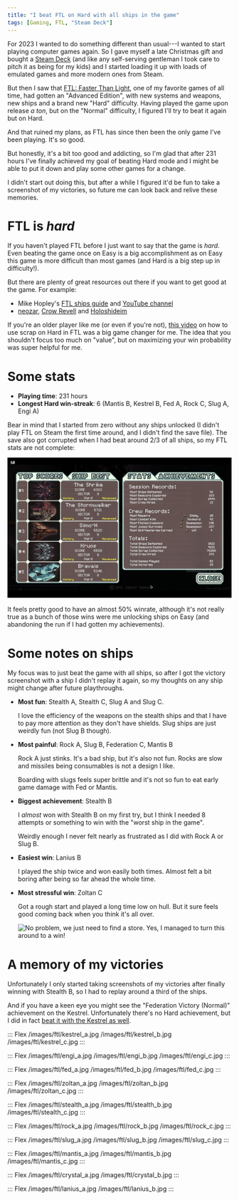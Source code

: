 ```yaml
---
title: "I beat FTL on Hard with all ships in the game"
tags: [Gaming, FTL, "Steam Deck"]
---
```


For 2023 I wanted to do something different than usual---I wanted to start playing computer games again.
So I gave myself a late Christmas gift and bought a [Steam Deck][] (and like any self-serving gentleman I took care to pitch it as being for my kids) and I started loading it up with loads of emulated games and more modern ones from Steam.

But then I saw that [FTL: Faster Than Light][ftl], one of my favorite games of all time, had gotten an "Advanced Edition", with new systems and weapons, new ships and a brand new "Hard" difficulty. Having played the game upon release *a ton*, but on the "Normal" difficulty, I figured I'll try to beat it again but on Hard.

And that ruined my plans, as FTL has since then been the only game I've been playing. It's so good.

But honestly, it's a bit too good and addicting, so I'm glad that after 231 hours I've finally achieved my goal of beating Hard mode and I might be able to put it down and play some other games for a change.

I didn't start out doing this, but after a while I figured it'd be fun to take a screenshot of my victories, so future me can look back and relive these memories.


# FTL is *hard*

If you haven't played FTL before I just want to say that the game is *hard*. Even beating the game once on Easy is a big accomplishment as on Easy this game is more difficult than most games (and Hard is a big step up in difficulty!).

But there are plenty of great resources out there if you want to get good at the game. For example:

- Mike Hopley's [FTL ships guide](https://ftl-ships-guide.netlify.app/) and [YouTube channel](https://www.youtube.com/@mikehopley)
- [neozar](https://www.youtube.com/@neozar9481), [Crow Revell](https://www.youtube.com/@crowrevell2082) and [Holoshideim](https://www.youtube.com/@Holoshideim)

If you're an older player like me (or even if you're not), [this video](https://www.youtube.com/watch?v=8JkJ4gm3_IE) on how to use scrap on Hard in FTL was a big game changer for me. The idea that you shouldn't focus too much on "value", but on maximizing your win probability was super helpful for me.


# Some stats

- **Playing time**: 231 hours
- **Longest Hard win-streak**: 6 (Mantis B, Kestrel B, Fed A, Rock C, Slug A, Engi A)

Bear in mind that I started from zero without any ships unlocked (I didn't play FTL on Steam the first time around, and I didn't find the save file). The save also got corrupted when I had beat around 2/3 of all ships, so my FTL stats are not complete:

![Stats from my last save file](/images/ftl/score2.jpg)

It feels pretty good to have an almost 50% winrate, although it's not really true as a bunch of those wins were me unlocking ships on Easy (and abandoning the run if I had gotten my achievements).


[Steam Deck]: https://www.steamdeck.com/en/ "Steam Dcke: All-in-one portable PC gaming."
[ftl]: https://store.steampowered.com/app/212680/FTL_Faster_Than_Light "FTL: Faster Than Light"


# Some notes on ships

My focus was to just beat the game with all ships, so after I got the victory screenshot with a ship I didn't replay it again, so my thoughts on any ship might change after future playthroughs.

- **Most fun**: Stealth A, Stealth C, Slug A and Slug C.

  I love the efficiency of the weapons on the stealth ships and that I have to pay more attention as they don't have shields. Slug ships are just weirdly fun (not Slug B though).

- **Most painful**: Rock A, Slug B, Federation C, Mantis B

  Rock A just stinks. It's a bad ship, but it's also not fun. Rocks are slow and missiles being consumables is not a design I like.

  Boarding with slugs feels super brittle and it's not so fun to eat early game damage with Fed or Mantis.

- **Biggest achievement**: Stealth B

  I *almost* won with Stealth B on my first try, but I think I needed 8 attempts or something to win with the "worst ship in the game".

  Weirdly enough I never felt nearly as frustrated as I did with Rock A or Slug B.

- **Easiest win**: Lanius B

  I played the ship twice and won easily both times. Almost felt a bit boring after being so far ahead the whole time.

- **Most stressful win**: Zoltan C

  Got a rough start and played a long time low on hull. But it sure feels good coming back when you think it's all over.

  ![No problem, we just need to find a store.  
  Yes, I managed to turn this around to a win!](/images/ftl/zoltan_c_1hp.jpg)

# A memory of my victories

Unfortunately I only started taking screenshots of my victories after finally winning with Stealth B, so I had to replay around a third of the ships.

And if you have a keen eye you might see the "Federation Victory (Normal)" achievement on the Kestrel. Unfortunately there's no Hard achievement, but I did in fact [beat it with the Kestrel as well](/images/ftl/kestrel_proof.jpg).

::: Flex
/images/ftl/kestrel_a.jpg
/images/ftl/kestrel_b.jpg
/images/ftl/kestrel_c.jpg
:::

::: Flex
/images/ftl/engi_a.jpg
/images/ftl/engi_b.jpg
/images/ftl/engi_c.jpg
:::

::: Flex
/images/ftl/fed_a.jpg
/images/ftl/fed_b.jpg
/images/ftl/fed_c.jpg
:::

::: Flex
/images/ftl/zoltan_a.jpg
/images/ftl/zoltan_b.jpg
/images/ftl/zoltan_c.jpg
:::

::: Flex
/images/ftl/stealth_a.jpg
/images/ftl/stealth_b.jpg
/images/ftl/stealth_c.jpg
:::

::: Flex
/images/ftl/rock_a.jpg
/images/ftl/rock_b.jpg
/images/ftl/rock_c.jpg
:::

::: Flex
/images/ftl/slug_a.jpg
/images/ftl/slug_b.jpg
/images/ftl/slug_c.jpg
:::

::: Flex
/images/ftl/mantis_a.jpg
/images/ftl/mantis_b.jpg
/images/ftl/mantis_c.jpg
:::

::: Flex
/images/ftl/crystal_a.jpg
/images/ftl/crystal_b.jpg
:::

::: Flex
/images/ftl/lanius_a.jpg
/images/ftl/lanius_b.jpg
:::

